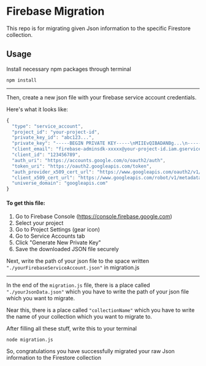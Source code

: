 # Firebase Migration

This repo is for migrating given Json information to the specific Firestore collection.

## Usage
Install necessary npm packages through terminal
```console
npm install
```

---

Then, create a new json file with your firebase service account credentials.

Here's what it looks like:

```js
{
  "type": "service_account",
  "project_id": "your-project-id",
  "private_key_id": "abc123...",
  "private_key": "-----BEGIN PRIVATE KEY-----\nMIIEvQIBADANBg...\n-----END PRIVATE KEY-----\n",
  "client_email": "firebase-adminsdk-xxxxx@your-project-id.iam.gserviceaccount.com",
  "client_id": "123456789",
  "auth_uri": "https://accounts.google.com/o/oauth2/auth",
  "token_uri": "https://oauth2.googleapis.com/token",
  "auth_provider_x509_cert_url": "https://www.googleapis.com/oauth2/v1/certs",
  "client_x509_cert_url": "https://www.googleapis.com/robot/v1/metadata/x509/firebase-adminsdk-xxxxx%40your-project-id.iam.gserviceaccount.com",
  "universe_domain": "googleapis.com"
}
```

#### To get this file:

1. Go to Firebase Console (https://console.firebase.google.com)
2. Select your project
3. Go to Project Settings (gear icon)
4. Go to Service Accounts tab
5. Click "Generate New Private Key"
6. Save the downloaded JSON file securely

Next, write the path of your json file to the space written ```"./yourFirebaseServiceAccount.json"``` in migration.js

---

In the end of the `migration.js` file, there is a place called `"./yourJsonData.json"` which you have to write the path of your json file which you want to migrate.

Near this, there is a place called `"collectionName"` which you have to write the name of your collection which you want to migrate to.

After filling all these stuff, write this to your terminal

```console
node migration.js
```

So, congratulations you have successfully migrated your raw Json information to the Firestore collection

